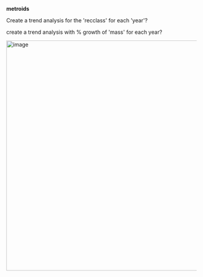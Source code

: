 **metroids**

Create a trend analysis for the 'recclass' for each 'year'?

create a trend analysis with % growth of 'mass' for each year?

<img width="610" alt="image" src="https://github.com/winnu3103/metroid/assets/135350109/2faed11b-2671-4e14-92f9-b666c72d1483">
